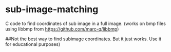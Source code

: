 # sub-image-matching
C code to find coordinates of sub image in a full image. (works on bmp files using libbmp from https://github.com/marc-q/libbmp)

##Not the best way to find subimage coordinates. But it just works. Use it for educational purposes)
